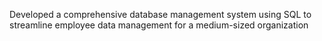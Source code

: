  Developed a comprehensive database management system using SQL to streamline employee data management for a medium-sized organization
